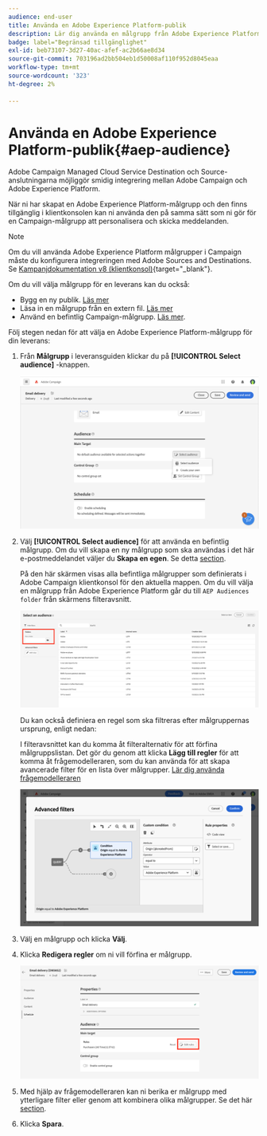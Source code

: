 ```yaml
---
audience: end-user
title: Använda en Adobe Experience Platform-publik
description: Lär dig använda en målgrupp från Adobe Experience Platform
badge: label="Begränsad tillgänglighet"
exl-id: beb73107-3d27-40ac-afef-ac2b66ae8d34
source-git-commit: 703196ad2bb504eb1d50008af110f952d8045eaa
workflow-type: tm+mt
source-wordcount: '323'
ht-degree: 2%

---
```


# Använda en Adobe Experience Platform-publik{#aep-audience}

Adobe Campaign Managed Cloud Service Destination och Source-anslutningarna möjliggör smidig integrering mellan Adobe Campaign och Adobe Experience Platform.

När ni har skapat en Adobe Experience Platform-målgrupp och den finns tillgänglig i klientkonsolen kan ni använda den på samma sätt som ni gör för en Campaign-målgrupp att personalisera och skicka meddelanden.

>[!NOTE]
>
>Om du vill använda Adobe Experience Platform målgrupper i Campaign måste du konfigurera integreringen med Adobe Sources and Destinations. Se [Kampanjdokumentation v8 (klientkonsol)](https://experienceleague.adobe.com/docs/campaign/campaign-v8/connect/ac-aep/ac-aep.html){target="_blank"}.

Om du vill välja målgrupp för en leverans kan du också:

* Bygg en ny publik. [Läs mer](../query/query-modeler-overview.md)
* Läsa in en målgrupp från en extern fil. [Läs mer](file-audience.md)
* Använd en befintlig Campaign-målgrupp. [Läs mer](add-audience.md).

Följ stegen nedan för att välja en Adobe Experience Platform-målgrupp för din leverans:

1. Från **Målgrupp** i leveransguiden klickar du på **[!UICONTROL Select audience]** -knappen.

   ![](assets/create-audience.png)

1. Välj **[!UICONTROL Select audience]** för att använda en befintlig målgrupp. Om du vill skapa en ny målgrupp som ska användas i det här e-postmeddelandet väljer du **Skapa en egen**. Se detta [section](../query/query-modeler-overview.md).

   På den här skärmen visas alla befintliga målgrupper som definierats i Adobe Campaign klientkonsol för den aktuella mappen. Om du vill välja en målgrupp från Adobe Experience Platform går du till `AEP Audiences folder` från skärmens filteravsnitt.

   ![](assets/select-audience-folder.png)

   Du kan också definiera en regel som ska filtreras efter målgruppernas ursprung, enligt nedan:

   I filteravsnittet kan du komma åt filteralternativ för att förfina målgruppslistan. Det gör du genom att klicka **Lägg till regler** för att komma åt frågemodelleraren, som du kan använda för att skapa avancerade filter för en lista över målgrupper. [Lär dig använda frågemodelleraren](../query/query-modeler-overview.md)

   ![](assets/filter-on-aep-audience.png)

1. Välj en målgrupp och klicka **Välj**.

1. Klicka **Redigera regler** om ni vill förfina er målgrupp.

   ![](assets/refine-audience.png)

1. Med hjälp av frågemodelleraren kan ni berika er målgrupp med ytterligare filter eller genom att kombinera olika målgrupper. Se det här [section](../query/query-modeler-overview.md).

1. Klicka **Spara**.
